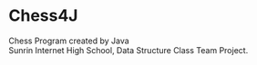 # Chess4J
Chess Program created by Java<br>
Sunrin Internet High School, Data Structure Class Team Project.

